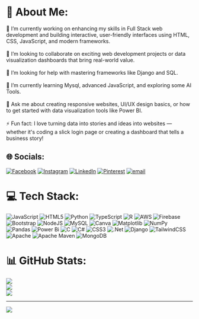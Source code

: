 # 💫 About Me:
🔭 I’m currently working on enhancing my skills in Full Stack web development and building interactive, user-friendly interfaces using HTML, CSS, JavaScript, and modern frameworks.<br><br>👯 I’m looking to collaborate on exciting web development projects or data visualization dashboards that bring real-world value.<br><br>🤝 I’m looking for help with mastering frameworks like Django and SQL.<br><br>🌱 I’m currently learning Mysql, advanced JavaScript, and exploring some AI Tools.<br><br>💬 Ask me about creating responsive websites, UI/UX design basics, or how to get started with data visualization tools like Power BI.<br><br>⚡ Fun fact: I love turning data into stories and ideas into websites — whether it's coding a slick login page or creating a dashboard that tells a business story!


## 🌐 Socials:
[![Facebook](https://img.shields.io/badge/Facebook-%231877F2.svg?logo=Facebook&logoColor=white)](https://facebook.com/PournimaMore) [![Instagram](https://img.shields.io/badge/Instagram-%23E4405F.svg?logo=Instagram&logoColor=white)](https://instagram.com/pournimamore87) [![LinkedIn](https://img.shields.io/badge/LinkedIn-%230077B5.svg?logo=linkedin&logoColor=white)](https://linkedin.com/in/pournimamore) [![Pinterest](https://img.shields.io/badge/Pinterest-%23E60023.svg?logo=Pinterest&logoColor=white)](https://pinterest.com/pournimamore87) [![email](https://img.shields.io/badge/Email-D14836?logo=gmail&logoColor=white)](mailto:morepournima2004@gmail.com) 

# 💻 Tech Stack:
![JavaScript](https://img.shields.io/badge/javascript-%23323330.svg?style=plastic&logo=javascript&logoColor=%23F7DF1E) ![HTML5](https://img.shields.io/badge/html5-%23E34F26.svg?style=plastic&logo=html5&logoColor=white) ![Python](https://img.shields.io/badge/python-3670A0?style=plastic&logo=python&logoColor=ffdd54) ![TypeScript](https://img.shields.io/badge/typescript-%23007ACC.svg?style=plastic&logo=typescript&logoColor=white) ![R](https://img.shields.io/badge/r-%23276DC3.svg?style=plastic&logo=r&logoColor=white) ![AWS](https://img.shields.io/badge/AWS-%23FF9900.svg?style=plastic&logo=amazon-aws&logoColor=white) ![Firebase](https://img.shields.io/badge/firebase-%23039BE5.svg?style=plastic&logo=firebase) ![Bootstrap](https://img.shields.io/badge/bootstrap-%238511FA.svg?style=plastic&logo=bootstrap&logoColor=white) ![NodeJS](https://img.shields.io/badge/node.js-6DA55F?style=plastic&logo=node.js&logoColor=white) ![MySQL](https://img.shields.io/badge/mysql-4479A1.svg?style=plastic&logo=mysql&logoColor=white) ![Canva](https://img.shields.io/badge/Canva-%2300C4CC.svg?style=plastic&logo=Canva&logoColor=white) ![Matplotlib](https://img.shields.io/badge/Matplotlib-%23ffffff.svg?style=plastic&logo=Matplotlib&logoColor=black) ![NumPy](https://img.shields.io/badge/numpy-%23013243.svg?style=plastic&logo=numpy&logoColor=white) ![Pandas](https://img.shields.io/badge/pandas-%23150458.svg?style=plastic&logo=pandas&logoColor=white) ![Power Bi](https://img.shields.io/badge/power_bi-F2C811?style=plastic&logo=powerbi&logoColor=black) ![C](https://img.shields.io/badge/c-%2300599C.svg?style=plastic&logo=c&logoColor=white) ![C#](https://img.shields.io/badge/c%23-%23239120.svg?style=plastic&logo=csharp&logoColor=white) ![CSS3](https://img.shields.io/badge/css3-%231572B6.svg?style=plastic&logo=css3&logoColor=white) ![.Net](https://img.shields.io/badge/.NET-5C2D91?style=plastic&logo=.net&logoColor=white) ![Django](https://img.shields.io/badge/django-%23092E20.svg?style=plastic&logo=django&logoColor=white) ![TailwindCSS](https://img.shields.io/badge/tailwindcss-%2338B2AC.svg?style=plastic&logo=tailwind-css&logoColor=white) ![Apache](https://img.shields.io/badge/apache-%23D42029.svg?style=plastic&logo=apache&logoColor=white) ![Apache Maven](https://img.shields.io/badge/Apache%20Maven-C71A36?style=plastic&logo=Apache%20Maven&logoColor=white) ![MongoDB](https://img.shields.io/badge/MongoDB-%234ea94b.svg?style=plastic&logo=mongodb&logoColor=white)
# 📊 GitHub Stats:
![](https://github-readme-stats.vercel.app/api?username=Pournima87&theme=radical&hide_border=false&include_all_commits=false&count_private=false)<br/>
![](https://nirzak-streak-stats.vercel.app/?user=Pournima87&theme=radical&hide_border=false)<br/>
![](https://github-readme-stats.vercel.app/api/top-langs/?username=Pournima87&theme=radical&hide_border=false&include_all_commits=false&count_private=false&layout=compact)

---
[![](https://visitcount.itsvg.in/api?id=Pournima87&icon=6&color=0)](https://visitcount.itsvg.in)

<!-- Proudly created with GPRM ( https://gprm.itsvg.in ) -->
